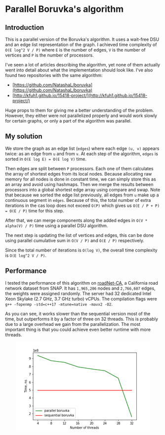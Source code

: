 # Parallel Boruvka's algorithm

## Introduction

This is a parallel version of the Boruvka's algorithm. It uses a wait-free DSU and an edge list representation of the graph. I achieved time complexity of `O(E log^2 V / P)` where `E` is the number of edges, `V` is the number of vertices and `P` is the number of processors.



I've seen a lot of articles describing the algorithm, yet none of them actually went into detail about what the implementation should look like. I've also found two repositories with the same algorithm:
* [https://github.com/NatashaL/boruvka](https://github.com/NatashaL/boruvka)
* [http://kfuh1.github.io/15418-project/](http://kfuh1.github.io/15418-project/)

Huge props to them for giving me a better understanding of the problem. However, they either were not parallelized properly and would work slowly for certain graphs, or only a part of the algorithm was parallel.

## My solution

We store the graph as an edge list (`edges`) where each edge `(u, v)` appears twice: as an edge from `u` and from `v`. At each step of the algorithm, `edges` is sorted in `O(E log E) = O(E log V)` time.

Then edges are split between `P` processors. Each one of them calculates the array of shortest edges from its local nodes. Because allocating raw memory for all nodes is done in constant time, we can simply store this as an array and avoid using hashmaps. Then we merge the results between processors into a global shortest edge array using compare and swap. Note that because we sorted the edge list previously, all edges from `u` make up a continuous segment in `edges`. Because of this, the total number of extra iterations in the cas loop does not exceed `O(P)` which gives us `O(E / P + P) = O(E / P)` time for this step. 

After that, we can merge components along the added edges in `O(V * alpha(V) / P)` time using a parallel DSU algorithm. 

The next step is updating the list of vertices and edges, this can be done using parallel cumulative sum in `O(V / P)` and `O(E / P)` respectively.

Since the total number of iterations is `O(log V)`, the overall time complexity is `O(E log^2 V / P)`.

## Performance

I tested the performance of this algorithm on [roadNet-CA](https://snap.stanford.edu/data/roadNet-CA.html), a California road network dataset from SNAP. It has `1,965,206` nodes and `2,766,607` edges, the weights were assigned randomly. The server had 32 dedicated Intel Xeon Skylake (2.7 GHz, 3.7 GHz turbo) vCPUs. The compilation flags were `g++ -fopenmp -std=c++17 -mtune=native -mavx2 -O2`.


As you can see, it works slower than the sequential version most of the time, but outperforms it by a factor of three on 32 threads. This is probably due to a large overhead we gain from the parallelization. The most important thing is that you could achieve even better runtime with more threads.

<div style="text-align:center"><img src="src/benchmark_results.png" /></div>